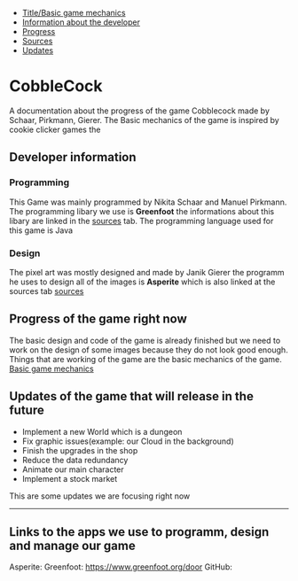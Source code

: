 <a name="title"></a>

- [Title/Basic game mechanics](#title)
- [Information about the developer](#information)
- [Progress](#progress)
- [Sources](#sources)
- [Updates](#futurePlans)


# CobbleCock 
A documentation about the progress of the game Cobblecock made by Schaar, Pirkmann, Gierer. The Basic mechanics of the game is inspired by cookie clicker games the 


<a name="information"></a>
## Developer information
### Programming
This Game was mainly programmed by Nikita Schaar and Manuel Pirkmann. The programming libary we use is **Greenfoot** the informations about this libary are linked in the [sources](#sources) tab. The programming language used for this game is Java  


### Design
The pixel art was mostly designed and made by Janik Gierer the programm he uses to design all of the images is **Asperite** which is also linked at the sources tab [sources](#sources)




<a name="progress"></a>
## Progress of the game right now
The basic design and code of the game is already finished but we need to work on the design of some images because they do not look good enough. Things that are working of the game are the basic mechanics of the game. [Basic game mechanics](#title#)

 

<a name="futurePlans"></a>
## Updates of the game that will release in the future
- Implement a new World which is a dungeon 
- Fix graphic issues(example: our Cloud in the background)
- Finish the upgrades in the shop
- Reduce the data redundancy
- Animate our main character
- Implement a stock market

This are some updates we are focusing right now 

***



<a name="sources"></a>
## Links to the apps we use to programm, design and manage our game

Asperite: 
Greenfoot: https://www.greenfoot.org/door
GitHub: 






